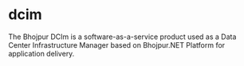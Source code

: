 # dcim
The Bhojpur DCIm is a software-as-a-service product used as a Data Center Infrastructure Manager based on Bhojpur.NET Platform for application delivery.
